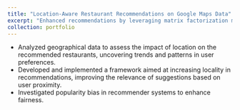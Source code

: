 ```yaml
---
title: "Location-Aware Restaurant Recommendations on Google Maps Data"
excerpt: "Enhanced recommendations by leveraging matrix factorization models to prioritize location relevance. (Python. TensorFlow, Jupyter Notebooks)<br/><img src='/images/res.png' width="500"  height="270" >"
collection: portfolio
---
```


- Analyzed geographical data to assess the impact of location on the recommended restaurants, uncovering trends and patterns in user preferences.
- Developed and implemented a framework aimed at increasing locality in recommendations, improving the relevance of suggestions based on user proximity.
- Investigated popularity bias in recommender systems to enhance fairness.
